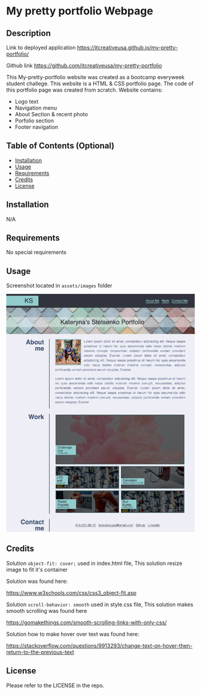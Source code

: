 # My pretty portfolio Webpage

## Description

Link to deployed application
 https://itcreativeusa.github.io/my-pretty-portfolio/

Github link 
https://github.com/itcreativeusa/my-pretty-portfolio

This My-pretty-portfolio website was created as a bootcamp everyweek student challege. This website is a HTML & CSS portfolio page. The code of this portfolio page was created from scratch.
Website contains: 
- Logo text
- Navigation menu 
- About Section & recent photo 
- Porfolio section
- Footer navigation

## Table of Contents (Optional)

- [Installation](#installation)
- [Usage](#usage)
- [Requirements](#requirements)
- [Credits](#credits)
- [License](#license)

## Installation

N/A

## Requirements

No special requirements

## Usage

Screenshot located in ``` assets/images ``` folder

![My-portfolio-page screenshot](assets/images/screenshot-my-portfolio-page.png)
   

## Credits

Solution ``` object-fit: cover; ``` used in index.html file,
This solution resize image to fit it's container

Solution was found here:

https://www.w3schools.com/css/css3_object-fit.asp

Solution ```scroll-behavior: smooth``` used in style.css file,
This solution makes smooth scrolling was found here

https://gomakethings.com/smooth-scrolling-links-with-only-css/

Solution how to make hover over text was found here:

https://stackoverflow.com/questions/9913293/change-text-on-hover-then-return-to-the-previous-text

## License

Please refer to the LICENSE in the repo.



